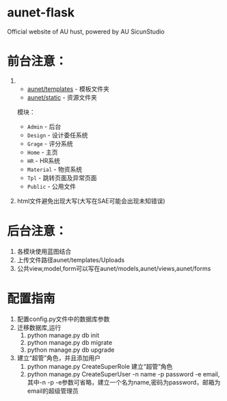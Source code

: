 # aunet-flask
Official website of AU hust, powered by AU SicunStudio
# 前台注意：
1. - [aunet/templates](/aunet/templates/) - 模板文件夹
    - [aunet/static](/aunet/static/) - 资源文件夹

    模块：
    - `Admin` - 后台
    - `Design` - 设计委任系统
    - `Grage` - 评分系统
    - `Home` - 主页
    - `HR` - HR系统
    - `Material` - 物资系统
    - `Tpl` - 跳转页面及异常页面
    - `Public` - 公用文件
2. html文件避免出现大写(大写在SAE可能会出现未知错误)

# 后台注意：
1. 各模块使用蓝图结合
2. 上传文件路径aunet/templates/Uploads
3. 公共view,model,form可以写在aunet/models,aunet/views,aunet/forms

# 配置指南
1. 配置config.py文件中的数据库参数
2. 迁移数据库,运行
    1. python manage.py db init
    2. python manage.py db migrate
    3. python manage.py db upgrade
3. 建立“超管”角色，并且添加用户
    1. python manage.py CreateSuperRole 建立“超管”角色
    2. python manage.py CreateSuperUser -n name -p password -e email,其中-n -p -e参数可省略，建立一个名为name,密码为password，邮箱为email的超级管理员
    
    



